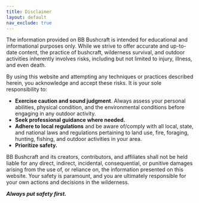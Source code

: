 ```yaml
---
title: Disclaimer
layout: default
nav_exclude: true
---
```


The information provided on BB Bushcraft is intended for educational and informational purposes only. While we strive to offer accurate and up-to-date content, the practice of bushcraft, wilderness survival, and outdoor activities inherently involves risks, including but not limited to injury, illness, and even death.

By using this website and attempting any techniques or practices described herein, you acknowledge and accept these risks. It is your sole responsibility to:
- **Exercise caution and sound judgment**. Always assess your personal abilities, physical condition, and the environmental conditions before engaging in any outdoor activity.
- **Seek professional guidance where needed.**
- **Adhere to local regulations** and be aware of/comply with all local, state, and national laws and regulations pertaining to land use, fire, foraging, hunting, fishing, and outdoor activities in your area.
- **Prioritize safety.**

BB Bushcraft and its creators, contributors, and affiliates shall not be held liable for any direct, indirect, incidental, consequential, or punitive damages arising from the use of, or reliance on, the information presented on this website. Your safety is paramount, and you are ultimately responsible for your own actions and decisions in the wilderness.

***Always put safety first.***
